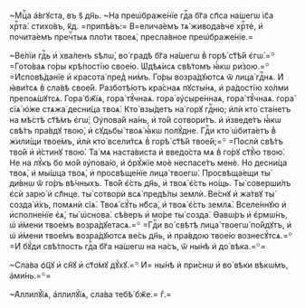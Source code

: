 ~Мцⷭ҇а а҆́вгꙋста, въ ѕ҃ дн҃ь. ~На преѡ҆браже́нїе гдⷭ҇а бг҃а сп҃са на́шегѡ
і҆с҃а хрⷭ҇та̀. стихо́въ, к҃д. =припѣ́въ:= В=елича́емъ тѧ̀ живода́вче хрⷭ҇тѐ, и҆
почита́емъ пречⷭ҇тыѧ пло́ти твоеѧ̀, пресла́вное преѡ҆браже́нїе.=

~Ве́лїи гдⷭ҇ь и҆ хва́ленъ ѕѣлѡ̀, во́ градѣ бг҃а на́шегѡ в̾ горѣ̀ ст҃ѣ́й
є҆гѡ̀.=꙳ =Гото́ваѧ го́ры крѣ́постїю свое́ю. Ѡ҆дѣѧ́исѧ свѣ́томъ ꙗ҆́кѡ ри́зою.=꙳
=И҆сповѣ́данїе и҆ красота̀ пред̾ ни́мъ. Го́ры возра́дꙋютсѧ ѿ лица̀ гдⷭ҇нѧ. И҆
ꙗ҆ви́тсѧ в̾ сла́вѣ свое́й. Разботѣ́ютъ кра́снаѧ пꙋсты́нѧ, и҆ ра́достїю хо́лми
препоѧ́шꙋтсѧ. Гора̀ бж҃їѧ, гора̀ тꙋ́чнаѧ. гора̀ ᲂу҆сыре́ннаѧ, гора̀ тꙋ́чнаѧ.
гора̀ сїѧ̀ ю҆́же стѧжа̀ десни́ца твоѧ̀. Кто̀ взы́детъ на́ горꙋ гдⷭ҇ню; и҆лѝ
кто̀ ста́нетъ на мѣ́стѣ ст҃ѣ́мъ є҆гѡ̀; Оу҆пова́й на́нь, и҆ то́й сотвори́тъ. и҆
и҆зведе́тъ ꙗ҆́кѡ свѣ́тъ пра́вдꙋ твою̀, и҆ сꙋдьбы̀ твоѧ̀ ꙗ҆́кѡ полꙋ́дне. Гдⷭ҇и
кто̀ ѡ҆бита́етъ в̾ жили́щи твое́мъ, и҆лѝ кто̀ всели́тсѧ в̾ горѣ̀ ст҃ѣ́й
твое́й;=꙳ =Послѝ свѣ́тъ тво́й и҆ и҆́стинꙋ твою̀. Та́ мѧ наста́виста и҆
введо́ста мѧ в̾ го́рꙋ ст҃ꙋ́ю твою̀. Не на лꙋ́къ бо мо́й ᲂу҆пова́ю, и҆ ѻ҆рꙋ́жїе
моѐ неспасе́тъ менѐ. Но десни́ца твоѧ̀, и҆ мы́шца твоѧ̀, и҆ просвѣще́нїе
лица̀ твоегѡ̀. Просвѣща́ещи ты̀ ди́внѡ ѿ го́ръ вѣ́чныхъ. Тво́й є҆́сть дн҃ь, и҆
твоѧ̀ є҆́сть но́щь. Ты̀ соверши́лъ є҆сѝ зарю̀ и҆ сл҃нце. ты̀ сотворѝ всѧ̀
предѣ́лы землѝ. Ве́снꙋ и҆ жа́твꙋ ты̀ созда̀ и҆́хъ, помѧнѝ сїѧ̀. Твоѧ̀ сꙋ́ть
нб҃са̀, и҆ твоѧ̀ є҆́сть землѧ̀. Вселе́ннꙋю и҆ и҆сполне́нїе є҆ѧ̀, ты̀ ѡ҆снова̀.
сѣ́веръ и҆ мо́ре ты̀ созда̀. Ѳавѡ́ръ и҆ є҆рмѡ́нъ, ѡ҆ и҆́мени твое́мъ
возра́дꙋетасѧ.=꙳ =Гдⷭ҇и во́ свѣтѣ лица̀ твоегѡ̀ по́йдꙋтъ, и҆ ѡ҆ и҆́мени твое́мъ
возра́дꙋютсѧ ве́сь дн҃ь, и҆ пра́вдою твое́ю вознесꙋ́тсѧ.=꙳ =И҆ бꙋ́ди свѣ́тлость
гдⷭ҇а бг҃а на́шегѡ на на́съ, ѿ ны́нѣ и҆ до́ вѣка.=꙳=

~Сла́ва ѻ҆ц҃ꙋ и҆ сн҃ꙋ и҆ ст҃о́мꙋ дꙋ́хꙋ.=꙳ И҆= ны́нѣ и҆ при́снѡ и҆ во́ вѣки
вѣкѡ́мъ, а҆ми́нь.=꙳=

~А҆ллилꙋ́їѧ, а҆ллилꙋ́їѧ, сла́ва тебѣ̀ бж҃е.= гⷤ.=

